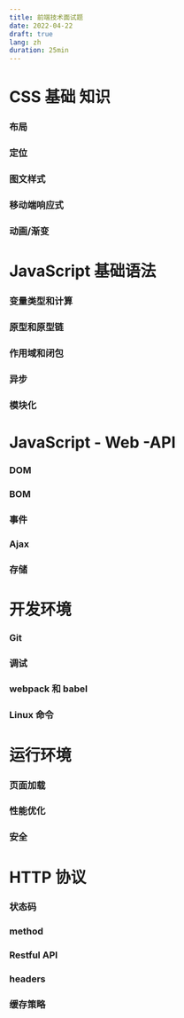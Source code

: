 ```yaml
---
title: 前端技术面试题
date: 2022-04-22
draft: true
lang: zh
duration: 25min
---
```


# CSS 基础 知识

### 布局

### 定位

### 图文样式

### 移动端响应式

### 动画/渐变

# JavaScript 基础语法

### 变量类型和计算

### 原型和原型链

### 作用域和闭包

### 异步

### 模块化

# JavaScript - Web -API

### DOM

### BOM

### 事件

### Ajax

### 存储

# 开发环境

### Git

### 调试

### webpack 和 babel

### Linux 命令

# 运行环境

### 页面加载

### 性能优化

### 安全

# HTTP 协议

### 状态码

### method

### Restful API

### headers

### 缓存策略
